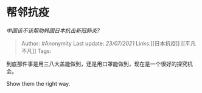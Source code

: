 # 帮邻抗疫
*中国该不该帮助韩国日本抗击新冠肺炎?*

> Author: #Anonymity
> Last update: *23/07/2021*
> Links:[[日本抗疫]] [[平凡不凡]]
> Tags:

到底那件事是用三八大盖能做到，还是用口罩能做到，现在是一个很好的探究机会。

Show them the right way.
